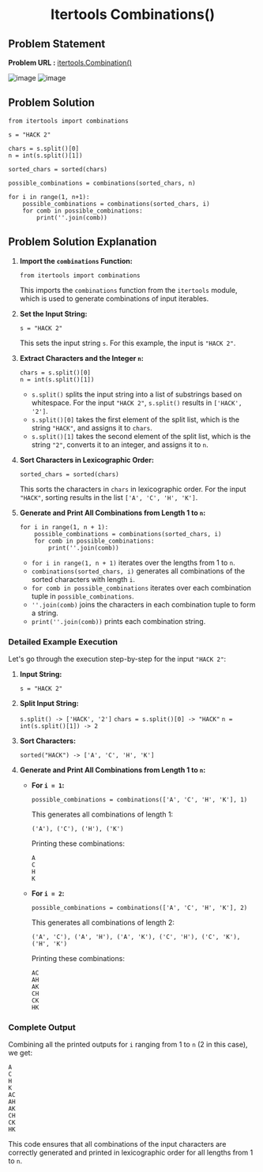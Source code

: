 <h1 align='center'>Itertools Combinations()</h1>

## Problem Statement

**Problem URL :** [itertools.Combination()](https://www.hackerrank.com/challenges/itertools-combinations/problem?isFullScreen=true)

![image](https://github.com/user-attachments/assets/49194b53-4079-4b8d-853a-cfd0991b80f6)
![image](https://github.com/user-attachments/assets/1a179eb0-7a90-40e1-b481-45224fa082b5)

## Problem Solution

```
from itertools import combinations

s = "HACK 2"

chars = s.split()[0]
n = int(s.split()[1])

sorted_chars = sorted(chars)

possible_combinations = combinations(sorted_chars, n)

for i in range(1, n+1):
    possible_combinations = combinations(sorted_chars, i)
    for comb in possible_combinations:
        print(''.join(comb))
```

## Problem Solution Explanation

1.  **Import the `combinations` Function:**
    
    ```
    from itertools import combinations
    ``` 
    
    This imports the `combinations` function from the `itertools` module, which is used to generate combinations of input iterables.
    
2.  **Set the Input String:**
    

    
    ```
    s = "HACK 2"
    ``` 
    
    This sets the input string `s`. For this example, the input is `"HACK 2"`.
    
3.  **Extract Characters and the Integer `n`:**
    

    
    ```
    chars = s.split()[0]
    n = int(s.split()[1])
    ``` 
    
    -   `s.split()` splits the input string into a list of substrings based on whitespace. For the input `"HACK 2"`, `s.split()` results in `['HACK', '2']`.
    -   `s.split()[0]` takes the first element of the split list, which is the string `"HACK"`, and assigns it to `chars`.
    -   `s.split()[1]` takes the second element of the split list, which is the string `"2"`, converts it to an integer, and assigns it to `n`.
4.  **Sort Characters in Lexicographic Order:**
    

    
    ```
    sorted_chars = sorted(chars)
    ``` 
    
    This sorts the characters in `chars` in lexicographic order. For the input `"HACK"`, sorting results in the list `['A', 'C', 'H', 'K']`.
    
5.  **Generate and Print All Combinations from Length 1 to `n`:**
    

    
    ```
    for i in range(1, n + 1):
        possible_combinations = combinations(sorted_chars, i)
        for comb in possible_combinations:
            print(''.join(comb))
       ``` 
    
    -   `for i in range(1, n + 1)` iterates over the lengths from 1 to `n`.
    -   `combinations(sorted_chars, i)` generates all combinations of the sorted characters with length `i`.
    -   `for comb in possible_combinations` iterates over each combination tuple in `possible_combinations`.
    -   `''.join(comb)` joins the characters in each combination tuple to form a string.
    -   `print(''.join(comb))` prints each combination string.

### Detailed Example Execution

Let's go through the execution step-by-step for the input `"HACK 2"`:

1.  **Input String:**
    

    
    ```
    s = "HACK 2"
    ``` 
    
2.  **Split Input String:**
    
 
    
    `s.split() -> ['HACK', '2']`
    `chars = s.split()[0] -> "HACK"`
    `n = int(s.split()[1]) -> 2` 
    
3.  **Sort Characters:**
    

    
    `sorted("HACK") -> ['A', 'C', 'H', 'K']` 
    
4.  **Generate and Print All Combinations from Length 1 to `n`:**
    
    -   **For `i = 1`:**
        

        
        `possible_combinations = combinations(['A', 'C', 'H', 'K'], 1)` 
        
        This generates all combinations of length 1:
        

        
        `('A'), ('C'), ('H'), ('K')` 
        
        Printing these combinations:

        
        ```
        A
        C
        H
        K
        ``` 
        
    -   **For `i = 2`:**

        
        `possible_combinations = combinations(['A', 'C', 'H', 'K'], 2)` 
        
        This generates all combinations of length 2:

        
        `('A', 'C'), ('A', 'H'), ('A', 'K'), ('C', 'H'), ('C', 'K'), ('H', 'K')` 
        
        Printing these combinations:

        
        ```
        AC
        AH
        AK
        CH
        CK
        HK
        ``` 
        

### Complete Output

Combining all the printed outputs for `i` ranging from 1 to `n` (2 in this case), we get:


```
A
C
H
K
AC
AH
AK
CH
CK
HK
``` 

This code ensures that all combinations of the input characters are correctly generated and printed in lexicographic order for all lengths from 1 to `n`.
